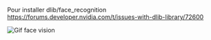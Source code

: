 
Pour installer dlib/face_recognition
https://forums.developer.nvidia.com/t/issues-with-dlib-library/72600



![Gif face vision](Face_Vision_Dynamic.gif)
